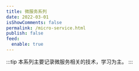 ```yaml
---
title: 微服务系列
date: 2022-03-01
isShowComments: false
permalink: /micro-service.html
publish: false
feed:
  enable: true
---
```

:::tip
本系列主要记录微服务相关的技术，学习为主。
:::
